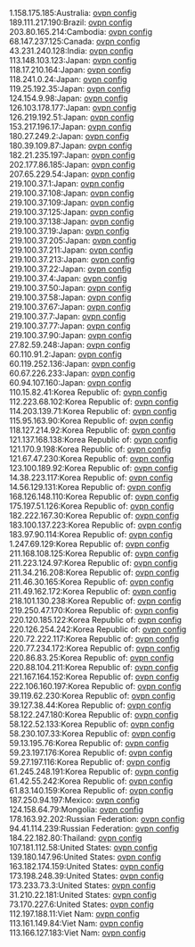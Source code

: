 1.158.175.185:Australia: [ovpn config](vpn/1_158_175_185.ovpn)  
189.111.217.190:Brazil: [ovpn config](vpn/189_111_217_190.ovpn)  
203.80.165.214:Cambodia: [ovpn config](vpn/203_80_165_214.ovpn)  
68.147.237.125:Canada: [ovpn config](vpn/68_147_237_125.ovpn)  
43.231.240.128:India: [ovpn config](vpn/43_231_240_128.ovpn)  
113.148.103.123:Japan: [ovpn config](vpn/113_148_103_123.ovpn)  
118.17.210.164:Japan: [ovpn config](vpn/118_17_210_164.ovpn)  
118.241.0.24:Japan: [ovpn config](vpn/118_241_0_24.ovpn)  
119.25.192.35:Japan: [ovpn config](vpn/119_25_192_35.ovpn)  
124.154.9.98:Japan: [ovpn config](vpn/124_154_9_98.ovpn)  
126.103.178.177:Japan: [ovpn config](vpn/126_103_178_177.ovpn)  
126.219.192.51:Japan: [ovpn config](vpn/126_219_192_51.ovpn)  
153.217.196.17:Japan: [ovpn config](vpn/153_217_196_17.ovpn)  
180.27.249.2:Japan: [ovpn config](vpn/180_27_249_2.ovpn)  
180.39.109.87:Japan: [ovpn config](vpn/180_39_109_87.ovpn)  
182.21.235.197:Japan: [ovpn config](vpn/182_21_235_197.ovpn)  
202.177.86.185:Japan: [ovpn config](vpn/202_177_86_185.ovpn)  
207.65.229.54:Japan: [ovpn config](vpn/207_65_229_54.ovpn)  
219.100.37.1:Japan: [ovpn config](vpn/219_100_37_1.ovpn)  
219.100.37.108:Japan: [ovpn config](vpn/219_100_37_108.ovpn)  
219.100.37.109:Japan: [ovpn config](vpn/219_100_37_109.ovpn)  
219.100.37.125:Japan: [ovpn config](vpn/219_100_37_125.ovpn)  
219.100.37.138:Japan: [ovpn config](vpn/219_100_37_138.ovpn)  
219.100.37.19:Japan: [ovpn config](vpn/219_100_37_19.ovpn)  
219.100.37.205:Japan: [ovpn config](vpn/219_100_37_205.ovpn)  
219.100.37.211:Japan: [ovpn config](vpn/219_100_37_211.ovpn)  
219.100.37.213:Japan: [ovpn config](vpn/219_100_37_213.ovpn)  
219.100.37.22:Japan: [ovpn config](vpn/219_100_37_22.ovpn)  
219.100.37.4:Japan: [ovpn config](vpn/219_100_37_4.ovpn)  
219.100.37.50:Japan: [ovpn config](vpn/219_100_37_50.ovpn)  
219.100.37.58:Japan: [ovpn config](vpn/219_100_37_58.ovpn)  
219.100.37.67:Japan: [ovpn config](vpn/219_100_37_67.ovpn)  
219.100.37.7:Japan: [ovpn config](vpn/219_100_37_7.ovpn)  
219.100.37.77:Japan: [ovpn config](vpn/219_100_37_77.ovpn)  
219.100.37.90:Japan: [ovpn config](vpn/219_100_37_90.ovpn)  
27.82.59.248:Japan: [ovpn config](vpn/27_82_59_248.ovpn)  
60.110.91.2:Japan: [ovpn config](vpn/60_110_91_2.ovpn)  
60.119.252.136:Japan: [ovpn config](vpn/60_119_252_136.ovpn)  
60.67.226.233:Japan: [ovpn config](vpn/60_67_226_233.ovpn)  
60.94.107.160:Japan: [ovpn config](vpn/60_94_107_160.ovpn)  
110.15.82.41:Korea Republic of: [ovpn config](vpn/110_15_82_41.ovpn)  
112.223.68.102:Korea Republic of: [ovpn config](vpn/112_223_68_102.ovpn)  
114.203.139.71:Korea Republic of: [ovpn config](vpn/114_203_139_71.ovpn)  
115.95.163.90:Korea Republic of: [ovpn config](vpn/115_95_163_90.ovpn)  
118.127.214.92:Korea Republic of: [ovpn config](vpn/118_127_214_92.ovpn)  
121.137.168.138:Korea Republic of: [ovpn config](vpn/121_137_168_138.ovpn)  
121.170.9.198:Korea Republic of: [ovpn config](vpn/121_170_9_198.ovpn)  
121.67.47.230:Korea Republic of: [ovpn config](vpn/121_67_47_230.ovpn)  
123.100.189.92:Korea Republic of: [ovpn config](vpn/123_100_189_92.ovpn)  
14.38.223.117:Korea Republic of: [ovpn config](vpn/14_38_223_117.ovpn)  
14.56.129.131:Korea Republic of: [ovpn config](vpn/14_56_129_131.ovpn)  
168.126.148.110:Korea Republic of: [ovpn config](vpn/168_126_148_110.ovpn)  
175.197.51.126:Korea Republic of: [ovpn config](vpn/175_197_51_126.ovpn)  
182.222.167.30:Korea Republic of: [ovpn config](vpn/182_222_167_30.ovpn)  
183.100.137.223:Korea Republic of: [ovpn config](vpn/183_100_137_223.ovpn)  
183.97.90.114:Korea Republic of: [ovpn config](vpn/183_97_90_114.ovpn)  
1.247.69.129:Korea Republic of: [ovpn config](vpn/1_247_69_129.ovpn)  
211.168.108.125:Korea Republic of: [ovpn config](vpn/211_168_108_125.ovpn)  
211.223.124.97:Korea Republic of: [ovpn config](vpn/211_223_124_97.ovpn)  
211.34.216.208:Korea Republic of: [ovpn config](vpn/211_34_216_208.ovpn)  
211.46.30.165:Korea Republic of: [ovpn config](vpn/211_46_30_165.ovpn)  
211.49.162.172:Korea Republic of: [ovpn config](vpn/211_49_162_172.ovpn)  
218.101.130.238:Korea Republic of: [ovpn config](vpn/218_101_130_238.ovpn)  
219.250.47.170:Korea Republic of: [ovpn config](vpn/219_250_47_170.ovpn)  
220.120.185.122:Korea Republic of: [ovpn config](vpn/220_120_185_122.ovpn)  
220.126.254.242:Korea Republic of: [ovpn config](vpn/220_126_254_242.ovpn)  
220.72.222.117:Korea Republic of: [ovpn config](vpn/220_72_222_117.ovpn)  
220.77.234.172:Korea Republic of: [ovpn config](vpn/220_77_234_172.ovpn)  
220.86.83.25:Korea Republic of: [ovpn config](vpn/220_86_83_25.ovpn)  
220.88.104.211:Korea Republic of: [ovpn config](vpn/220_88_104_211.ovpn)  
221.167.164.152:Korea Republic of: [ovpn config](vpn/221_167_164_152.ovpn)  
222.106.160.197:Korea Republic of: [ovpn config](vpn/222_106_160_197.ovpn)  
39.119.62.230:Korea Republic of: [ovpn config](vpn/39_119_62_230.ovpn)  
39.127.38.44:Korea Republic of: [ovpn config](vpn/39_127_38_44.ovpn)  
58.122.247.180:Korea Republic of: [ovpn config](vpn/58_122_247_180.ovpn)  
58.122.52.133:Korea Republic of: [ovpn config](vpn/58_122_52_133.ovpn)  
58.230.107.33:Korea Republic of: [ovpn config](vpn/58_230_107_33.ovpn)  
59.13.195.76:Korea Republic of: [ovpn config](vpn/59_13_195_76.ovpn)  
59.23.197.176:Korea Republic of: [ovpn config](vpn/59_23_197_176.ovpn)  
59.27.197.116:Korea Republic of: [ovpn config](vpn/59_27_197_116.ovpn)  
61.245.248.191:Korea Republic of: [ovpn config](vpn/61_245_248_191.ovpn)  
61.42.55.242:Korea Republic of: [ovpn config](vpn/61_42_55_242.ovpn)  
61.83.140.159:Korea Republic of: [ovpn config](vpn/61_83_140_159.ovpn)  
187.250.94.197:Mexico: [ovpn config](vpn/187_250_94_197.ovpn)  
124.158.64.79:Mongolia: [ovpn config](vpn/124_158_64_79.ovpn)  
178.163.92.202:Russian Federation: [ovpn config](vpn/178_163_92_202.ovpn)  
94.41.114.239:Russian Federation: [ovpn config](vpn/94_41_114_239.ovpn)  
184.22.182.80:Thailand: [ovpn config](vpn/184_22_182_80.ovpn)  
107.181.112.58:United States: [ovpn config](vpn/107_181_112_58.ovpn)  
139.180.147.96:United States: [ovpn config](vpn/139_180_147_96.ovpn)  
163.182.174.159:United States: [ovpn config](vpn/163_182_174_159.ovpn)  
173.198.248.39:United States: [ovpn config](vpn/173_198_248_39.ovpn)  
173.233.73.3:United States: [ovpn config](vpn/173_233_73_3.ovpn)  
31.210.22.181:United States: [ovpn config](vpn/31_210_22_181.ovpn)  
73.170.227.6:United States: [ovpn config](vpn/73_170_227_6.ovpn)  
112.197.188.11:Viet Nam: [ovpn config](vpn/112_197_188_11.ovpn)  
113.161.149.84:Viet Nam: [ovpn config](vpn/113_161_149_84.ovpn)  
113.166.127.183:Viet Nam: [ovpn config](vpn/113_166_127_183.ovpn)  
